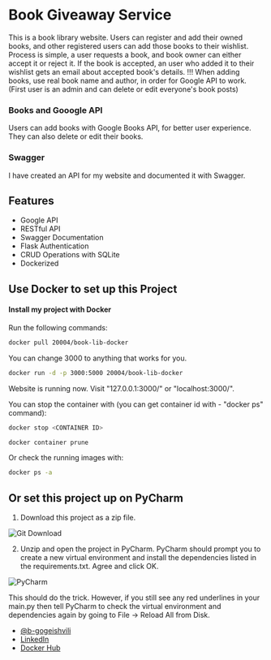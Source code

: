 # Book Giveaway Service

This is a book library website. Users can register and add their owned books, and other registered users can add those books to their wishlist. Process is simple, a user requests a book, and book owner can either accept it or reject it. If the book is accepted, an user who added it to their wishlist gets an email about accepted book's details. !!! When adding books, use real book name and author, in order for Google API to work. (First user is an admin and can delete or edit everyone's book posts)

### Books and Gooogle API

Users can add books with Google Books API, for better user experience. They can also delete or edit their books. 

### Swagger
I have created an API for my website and documented it with Swagger.


## Features

- Google API
- RESTful API
- Swagger Documentation
- Flask Authentication
- CRUD Operations with SQLite
- Dockerized

  

## Use Docker to set up this Project

#### Install my project with Docker
Run the following commands:

```bash
docker pull 20004/book-lib-docker
```

You can change 3000 to anything that works for you.
```bash
docker run -d -p 3000:5000 20004/book-lib-docker
```
Website is running now. Visit "127.0.0.1:3000/" or "localhost:3000/".

You can stop the container with (you can get container id with - "docker ps" command):
```bash
docker stop <CONTAINER ID>
```
```bash
docker container prune
```

Or check the running images with:
```bash
docker ps -a
```

## Or set this project up on PyCharm

1) Download this project as a zip file.

![Git Download](https://i.ibb.co/DVQXBkq/first.jpg)


2) Unzip and open the project in PyCharm. PyCharm should prompt you to create a new virtual environment and install the dependencies listed in the requirements.txt. Agree and click OK.

![PyCharm](https://img-c.udemycdn.com/redactor/raw/article_lecture/2023-07-26_12-08-47-69e6743627b107a1734fa8832618060b.png)

This should do the trick. However, if you still see any red underlines in your main.py then tell PyCharm to check the virtual environment and dependencies again by going to File -> Reload All from Disk.

- [@b-gogeishvili](https://github.com/b-gogeishvili)
- [LinkedIn](https://www.linkedin.com/in/besikgogeishvili/)
- [Docker Hub](https://hub.docker.com/r/20004/book_library)
